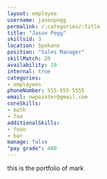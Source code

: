 ```yaml
--- 
layout: employee 
username: jasonpegg
permalink: /:categories/:title 
title: "Jason Pegg" 
skillsid: 3 
location: Spokane
position: "Sales Manager"
skillMatch: 20
availability: 10
internal: true
categories: 
- employees
phoneNumber: 555-555-5555 
email: nwpointer@gmail.com
coreSkills:
- math 
- foo
additionalSkills:
- fooo
- bar
manage: false
"pay grade": 400
---
```


this is the portfolio of mark